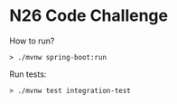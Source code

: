 # N26 Code​ ​Challenge

How to run?

`> ./mvnw spring-boot:run`

Run tests: 

`> ./mvnw test integration-test`